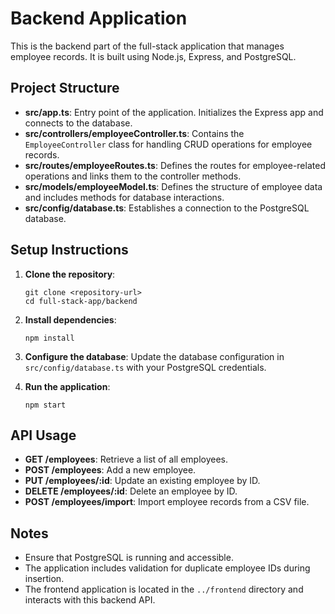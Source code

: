 # Backend Application

This is the backend part of the full-stack application that manages employee records. It is built using Node.js, Express, and PostgreSQL.

## Project Structure

- **src/app.ts**: Entry point of the application. Initializes the Express app and connects to the database.
- **src/controllers/employeeController.ts**: Contains the `EmployeeController` class for handling CRUD operations for employee records.
- **src/routes/employeeRoutes.ts**: Defines the routes for employee-related operations and links them to the controller methods.
- **src/models/employeeModel.ts**: Defines the structure of employee data and includes methods for database interactions.
- **src/config/database.ts**: Establishes a connection to the PostgreSQL database.

## Setup Instructions

1. **Clone the repository**:
   ```
   git clone <repository-url>
   cd full-stack-app/backend
   ```

2. **Install dependencies**:
   ```
   npm install
   ```

3. **Configure the database**:
   Update the database configuration in `src/config/database.ts` with your PostgreSQL credentials.

4. **Run the application**:
   ```
   npm start
   ```

## API Usage

- **GET /employees**: Retrieve a list of all employees.
- **POST /employees**: Add a new employee.
- **PUT /employees/:id**: Update an existing employee by ID.
- **DELETE /employees/:id**: Delete an employee by ID.
- **POST /employees/import**: Import employee records from a CSV file.

## Notes

- Ensure that PostgreSQL is running and accessible.
- The application includes validation for duplicate employee IDs during insertion.
- The frontend application is located in the `../frontend` directory and interacts with this backend API.